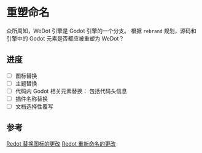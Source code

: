 # 重塑命名

众所周知，WeDot 引擎是 Godot 引擎的一个分支。
根据 `rebrand` 规划，源码和引擎中的 Godot 元素是否都应被重塑为 WeDot？

## 进度

- [ ] 图标替换
- [ ] 主题替换
- [ ] 代码内 Godot 相关元素替换：
  包括代码头信息
- [ ] 插件名称替换
- [ ] 文档选择性覆写

## 参考

[Redot 替换图标的更改](https://github.com/Redot-Engine/redot-engine/commit/471dd5651e8ed2e28905ba758379e08c62243c0c)
[Redot 重新命名的更改](https://github.com/Redot-Engine/redot-engine/commit/d5fc3d1e8c1f8f904e1fbe8bd1c402d560bfb596)
